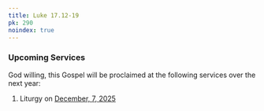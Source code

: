 ```yaml
---
title: Luke 17.12-19
pk: 290
noindex: true
---
```


### Upcoming Services

God willing, this Gospel will be proclaimed at the following services over the next year:


1. Liturgy on [December,  7, 2025](https://orthocal.info/readings/gregorian/2025/12/07/)

